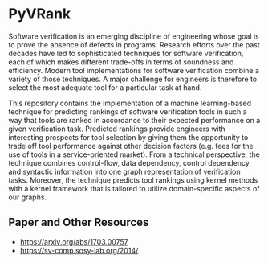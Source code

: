 # PyVRank

Software verification is an emerging discipline of engineering whose goal is to prove the absence of defects in programs.
Research efforts over the past decades have led to sophisticated techniques for software verification, each of which makes different trade-offs in terms of soundness and efficiency.
Modern tool implementations for software verification combine a variety of those techniques.
A major challenge for engineers is therefore to select the most adequate tool for a particular task at hand.

This repository contains the implementation of a machine learning-based technique for predicting rankings of software verification tools in such a way that tools are ranked in accordance to their expected performance on a given verification task. Predicted rankings provide engineers with interesting prospects for tool selection by giving them the opportunity to trade off tool performance against other decision factors (e.g. fees for the use of tools in a service-oriented market).
From a technical perspective, the technique combines control-flow, data dependency, control dependency, and syntactic information into one graph representation of verification tasks.
Moreover, the technique predicts tool rankings using kernel methods with a kernel framework that is tailored to utilize domain-specific aspects of our graphs.

## Paper and Other Resources
* https://arxiv.org/abs/1703.00757
* https://sv-comp.sosy-lab.org/2014/
